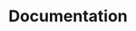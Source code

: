 ---
lang: es
layout: doc-index
permalink: /es/doc/
redirect_from:
- /es/help/
- /es/doc/UserDoc/
- /es/doc/QubesDocs/
- /es/community/
- /es/wiki/QubesDocs/
- /es/wiki/UserDoc/
ref: 12
title: Documentation
---